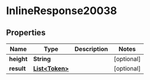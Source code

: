 
# InlineResponse20038

## Properties
Name | Type | Description | Notes
------------ | ------------- | ------------- | -------------
**height** | **String** |  |  [optional]
**result** | [**List&lt;Token&gt;**](Token.md) |  |  [optional]



